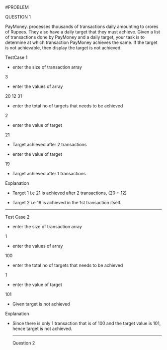 #PROBLEM


QUESTION  1



PayMoney. processes thousands of transactions daily amounting to crores of Rupees.
They also have a daily target that they must achieve. Given a list of transactions done by
PayMoney and a daily target, your task is to determine at which transaction PayMoney
achieves the same. If the target is not achievable, then display the target is not achieved.

TestCase 1

* enter the size of transaction array

3

* enter the values of array

20 12 31

* enter the total no of targets that needs to be achieved

2

* enter the value of target

21

* Target achieved after 2 transactions


* enter the value of target

19

* Target achieved after 1 transactions


Explanation

* Target 1 i.e 21 is achieved after 2 transactions, (20 + 12)

* Target 2 i.e 19 is achieved in the 1st transaction itself.

-----------------------------------------------------------------------------------------------

Test Case 2

* enter the size of transaction array

1

* enter the values of array

100

* enter the total no of targets that needs to be achieved

1

* enter the value of target

101

* Given target is not achieved

Explanation

* Since there is only 1 transaction that is of 100 and the target value is 101, hence target is not achieved.

  --------------------------------------------------------------------------------------------------------------------------------------



  Question 2










